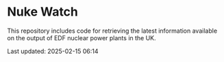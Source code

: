 # Nuke Watch

This repository includes code for retrieving the latest information available on the output of EDF nuclear power plants in the UK.

Last updated: 2025-02-15 06:14